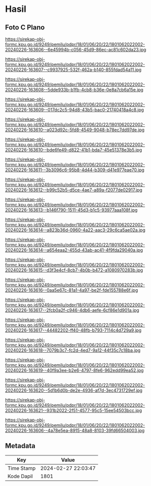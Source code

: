 # Hasil

## Foto C Plano

https://sirekap-obj-formc.kpu.go.id/9249/pemilu/pdpr/18/01/06/20/22/1801062022002-20240226-163606--6e45994b-c056-45d9-86ec-ac81c602da23.jpg

https://sirekap-obj-formc.kpu.go.id/9249/pemilu/pdpr/18/01/06/20/22/1801062022002-20240226-163607--c9937925-532f-462a-b140-855fdad54a11.jpg

https://sirekap-obj-formc.kpu.go.id/9249/pemilu/pdpr/18/01/06/20/22/1801062022002-20240226-163608--5dde933b-b1fb-4cb8-b36e-0e8a7cb6a15e.jpg

https://sirekap-obj-formc.kpu.go.id/9249/pemilu/pdpr/18/01/06/20/22/1801062022002-20240226-163609--017dc2c5-94d8-43b5-bac0-21740418a4c8.jpg

https://sirekap-obj-formc.kpu.go.id/9249/pemilu/pdpr/18/01/06/20/22/1801062022002-20240226-163610--a023d92c-5fd8-4549-9048-b78ec7dd97de.jpg

https://sirekap-obj-formc.kpu.go.id/9249/pemilu/pdpr/18/01/06/20/22/1801062022002-20240226-163610--bde6fe49-d822-41b1-bda7-45e51378e3b5.jpg

https://sirekap-obj-formc.kpu.go.id/9249/pemilu/pdpr/18/01/06/20/22/1801062022002-20240226-163611--3b3096c6-95b8-4d44-b309-d41e977eae70.jpg

https://sirekap-obj-formc.kpu.go.id/9249/pemilu/pdpr/18/01/06/20/22/1801062022002-20240226-163612--b99c52b5-d5ce-4ae7-a89a-f2077de02917.jpg

https://sirekap-obj-formc.kpu.go.id/9249/pemilu/pdpr/18/01/06/20/22/1801062022002-20240226-163613--b146f790-1511-45d3-b1c5-93977aaa108f.jpg

https://sirekap-obj-formc.kpu.go.id/9249/pemilu/pdpr/18/01/06/20/22/1801062022002-20240226-163614--a823b36d-0960-4a22-aac3-29c6ca5ae02a.jpg

https://sirekap-obj-formc.kpu.go.id/9249/pemilu/pdpr/18/01/06/20/22/1801062022002-20240226-163614--a654eaa2-455d-43ab-ac41-4f9fda29040a.jpg

https://sirekap-obj-formc.kpu.go.id/9249/pemilu/pdpr/18/01/06/20/22/1801062022002-20240226-163615--d3f3e4cf-8cb7-4b0b-b472-a1080970283b.jpg

https://sirekap-obj-formc.kpu.go.id/9249/pemilu/pdpr/18/01/06/20/22/1801062022002-20240226-163616--0aa5e67c-81a1-4a97-be2f-fde155788e6f.jpg

https://sirekap-obj-formc.kpu.go.id/9249/pemilu/pdpr/18/01/06/20/22/1801062022002-20240226-163617--2fcb0a2f-c946-4db6-aefe-6cf86e1d901a.jpg

https://sirekap-obj-formc.kpu.go.id/9249/pemilu/pdpr/18/01/06/20/22/1801062022002-20240226-163617--44482202-ff40-48fb-b793-7114c4d729a9.jpg

https://sirekap-obj-formc.kpu.go.id/9249/pemilu/pdpr/18/01/06/20/22/1801062022002-20240226-163618--7079b3c7-fc2d-4ed7-9a12-44f35c7c18ba.jpg

https://sirekap-obj-formc.kpu.go.id/9249/pemilu/pdpr/18/01/06/20/22/1801062022002-20240226-163619--40f9a3ee-b2e6-4797-8fe6-962edd99ea52.jpg

https://sirekap-obj-formc.kpu.go.id/9249/pemilu/pdpr/18/01/06/20/22/1801062022002-20240226-163620--5d1b6d0b-de2e-4936-af7d-3ec4731729ef.jpg

https://sirekap-obj-formc.kpu.go.id/9249/pemilu/pdpr/18/01/06/20/22/1801062022002-20240226-163621--931b2022-2f51-4577-95c5-15ee54503bcc.jpg

https://sirekap-obj-formc.kpu.go.id/9249/pemilu/pdpr/18/01/06/20/22/1801062022002-20240226-163606--4a78e5ea-8915-48a8-8103-39fd66504003.jpg


## Metadata

| Key        | Value               |
| ---------- | ------------------- |
| Time Stamp | 2024-02-27 22:03:47 |
| Kode Dapil | 1801                |




